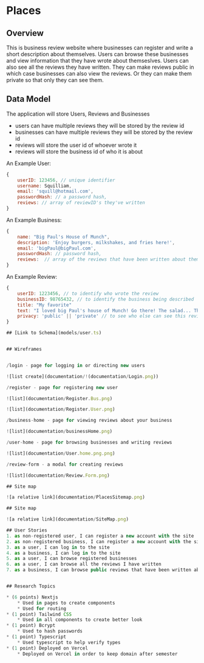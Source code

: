 # Places 

## Overview
This is business review website where businesses can register and write a short description about themselves. Users can browse these businesses and view information that they have wrote about themseslves. Users can also see all the reviews they have written. They can make reviews public in which case businesses can also view the reviews. Or they can make them private so that only they can see them. 

## Data Model

The application will store Users, Reviews and Businesses

* users can have multiple reviews they will be stored by the review id
* businesses can have multiple reviews they will be stored by the review id
* reviews will store the user id of whoever wrote it
* reviews will store the business id of who it is about


An Example User:

```javascript
{
    userID: 123456, // unique identifier
    username: Squilliam,
    email: 'squill@hotmail.com',
    passwordHash: // a password hash,
    reviews: // array of reviewID's they've written 
}
```
An Example Business:

```javascript
{
    name: "Big Paul's House of Munch",
    description: 'Enjoy burgers, milkshakes, and fries here!',
    email: 'bigPaul@bigPaul.com',
    passwordHash: // password hash,
    reviews:  // array of the reviews that have been written about them
}
```
An Example Review:

```javascript
{
    userID: 1223456, // to identify who wrote the review
    businessID: 98765432, // to identify the business being described
    title: "My favorite"
    text: "I loved big Paul's house of Munch! Go there! The salad... The service", // th actual review
    privacy: 'public' || 'private' // to see who else can see this review
}

## [Link to Schema](models/user.ts) 


## Wireframes


/login - page for logging in or directing new users

![list create](documentation/!(documentation/Login.png))

/register - page for registering new user

![list](documentation/Register.Bus.png)

![list](documentation/Register.User.png)

/business-home - page for viewing reviews about your business

![list](documentation/businessHome.png)

/user-home - page for browsing businesses and writing reviews

![list](documentation/User.home.png.png)

/review-form - a modal for creating reviews

![list](documentation/Review.Form.png)

## Site map

![a relative link](documentation/PlacesSitemap.png)

## Site map

![a relative link](documentation/SiteMap.png)

## User Stories
1. as non-registered user, I can register a new account with the site
2. as non-registered business, I can register a new account with the site
3. as a user, I can log in to the site
4. as a business, I can log in to the site
5. as a user, I can browse registered businesses
6. as a user, I can browse all the reviews I have written
7. as a business, I can browse public reviews that have been written about me


## Research Topics

* (6 points) Nextjs
    * Used in pages to create components
    * Used for routing
* (1 point) Tailwind CSS
    * Used in all components to create better look
* (1 point) Bcrypt
    * Used to hash passwords
* (1 point) Typescript
    * Used typescript to help verify types
* (1 point) Deployed on Vercel
    * Deployed on Vercel in order to keep domain after semester
